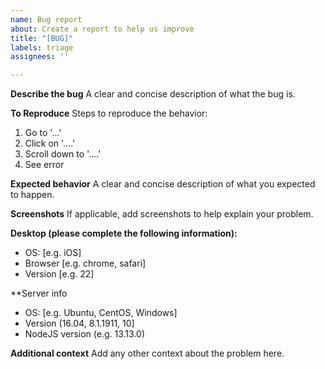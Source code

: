 ```yaml
---
name: Bug report
about: Create a report to help us improve
title: "[BUG]"
labels: triage
assignees: ''

---
```


**Describe the bug**
A clear and concise description of what the bug is.

**To Reproduce**
Steps to reproduce the behavior:
1. Go to '...'
2. Click on '....'
3. Scroll down to '....'
4. See error

**Expected behavior**
A clear and concise description of what you expected to happen.

**Screenshots**
If applicable, add screenshots to help explain your problem.

**Desktop (please complete the following information):**
 - OS: [e.g. iOS]
 - Browser [e.g. chrome, safari]
 - Version [e.g. 22]

**Server info
 - OS: [e.g. Ubuntu, CentOS, Windows]
 - Version (16.04, 8.1.1911, 10]
 - NodeJS version (e.g. 13.13.0)

**Additional context**
Add any other context about the problem here.
